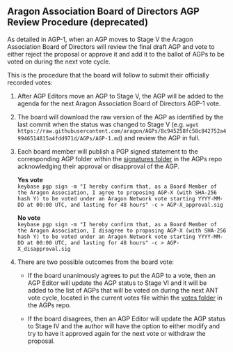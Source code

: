 ## Aragon Association Board of Directors AGP Review Procedure (deprecated)

As detailed in AGP-1, when an AGP moves to Stage V the Aragon Association Board of Directors will review the final draft AGP and vote to either reject the proposal or approve it and add it to the ballot of AGPs to be voted on during the next vote cycle.

This is the procedure that the board will follow to submit their officially recorded votes:

1. After AGP Editors move an AGP to Stage V, the AGP will be added to the agenda for the next Aragon Association Board of Directors AGP-1 vote.

2. The board will download the raw version of the AGP as identified by the last commit when the status was changed to Stage V (e.g. `wget https://raw.githubusercontent.com/aragon/AGPs/8c945258fc58c842752a49946514815a4fdd971d/AGPs/AGP-1.md`) and review the AGP in full.

3. Each board member will publish a PGP signed statement to the corresponding AGP folder within the [signatures folder](https://github.com/aragon/AGPs/tree/master/signatures) in the AGPs repo acknowledging their approval or disapproval of the AGP.

    **Yes vote**  
    `keybase pgp sign -m "I hereby confirm that, as a Board Member of the Aragon Association, I agree to proposing AGP-X (with SHA-256 hash Y) to be voted under an Aragon Network vote starting YYYY-MM-DD at 00:00 UTC, and lasting for 48 hours" -c > AGP-X_approval.sig`

    **No vote**  
    `keybase pgp sign -m "I hereby confirm that, as a Board Member of the Aragon Association, I disagree to proposing AGP-X (with SHA-256 hash Y) to be voted under an Aragon Network vote starting YYYY-MM-DD at 00:00 UTC, and lasting for 48 hours" -c > AGP-X_disapproval.sig`

4. There are two possible outcomes from the board vote:

    - If the board unanimously agrees to put the AGP to a vote, then an AGP Editor will update the AGP status to Stage VI and it will be added to the list of AGPs that will be voted on during the next ANT vote cycle, located in the current votes file within the [votes folder](https://github.com/aragon/AGPs/tree/master/votes) in the AGPs repo. 

    - If the board disagrees, then an AGP Editor will update the AGP status to Stage IV and the author will have the option to either modify and try to have it approved again for the next vote or withdraw the proposal.

